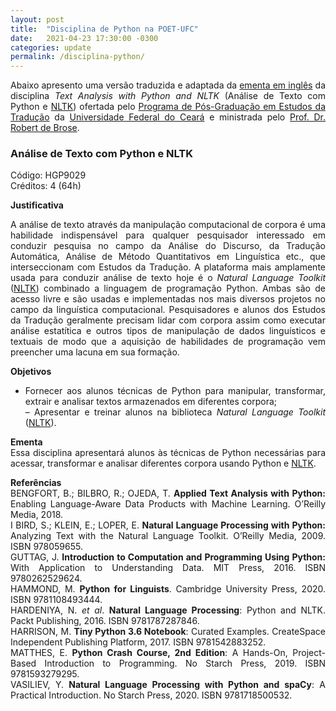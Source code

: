 ```yaml
---
layout: post
title:  "Disciplina de Python na POET-UFC"
date:   2021-04-23 17:30:00 -0300
categories: update
permalink: /disciplina-python/
---
```


<style>body {text-align: justify}</style>
Abaixo apresento uma versão traduzida e adaptada da [ementa em inglês][ementa] da disciplina <i>Text Analysis with Python and NLTK</i> (Análise de Texto com Python e [NLTK][nltk]) ofertada pelo [Programa de Pós-Graduação em Estudos da Tradução][poet] da [Universidade Federal do Ceará][ufc] e ministrada pelo [Prof. Dr. Robert de Brose][robert-lattes].

<h3>Análise de Texto com Python e NLTK</h3>
Código: HGP9029<br>
Créditos: 4 (64h)

<strong>Justificativa</strong><br>

A análise de texto através da manipulação computacional de corpora é uma habilidade indispensável para qualquer pesquisador interessado em conduzir pesquisa no campo da Análise do Discurso, da Tradução Automática, Análise de Método Quantitativos em Linguística etc., que interseccionam com Estudos da Tradução. A plataforma mais amplamente usada para conduzir análise de texto hoje é o <i>Natural Language Toolkit </i> ([NLTK][nltk]) combinado a linguagem de programação Python. Ambas são de acesso livre e são usadas e implementadas nos mais diversos projetos no campo da linguística computacional. Pesquisadores e alunos dos Estudos da Tradução geralmente precisam lidar com corpora assim como executar análise estatítica e outros tipos de manipulação de dados linguísticos e textuais de modo que a aquisição de habilidades de programação vem preencher uma lacuna em sua formação.

<strong>Objetivos</strong><br>
- Fornecer aos alunos técnicas de Python para manipular, transformar, extrair e analisar textos armazenados em diferentes corpora;<br>
– Apresentar e treinar alunos na biblioteca <i>Natural Language Toolkit</i> ([NLTK][nltk]).

<strong>Ementa</strong><br>
Essa disciplina apresentará alunos às técnicas de Python necessárias para acessar, transformar e analisar diferentes corpora usando Python e [NLTK][nltk].

<strong>Referências</strong><br>
BENGFORT, B.; BILBRO, R.; OJEDA, T. <strong>Applied Text Analysis with Python:</strong> Enabling Language-Aware Data Products with Machine Learning. O’Reilly Media, 2018.<br>
I BIRD, S.; KLEIN, E.; LOPER, E. <strong>Natural Language Processing with Python:</strong> Analyzing Text with the Natural Language Toolkit. O’Reilly Media, 2009. ISBN 978059655.<br>
GUTTAG, J. <strong>Introduction to Computation and Programming Using Python:</strong> With Application to Understanding Data. MIT Press, 2016. ISBN 9780262529624.<br>
HAMMOND, M. <strong>Python for Linguists</strong>. Cambridge University Press, 2020. ISBN 9781108493444.<br>
HARDENIYA, N. <i>et al</i>. <strong>Natural Language Processing</strong>: Python and NLTK. Packt Publishing, 2016. ISBN 9781787287846.<br>
HARRISON, M. <strong>Tiny Python 3.6 Notebook</strong>: Curated Examples. CreateSpace Independent Publishing Platform, 2017. ISBN 9781542883252.<br>
MATTHES, E. <strong>Python Crash Course, 2nd Edition</strong>: A Hands-On, Project-Based Introduction to Programming. No Starch Press, 2019. ISBN 9781593279295.<br>
VASILIEV, Y. <strong>Natural Language Processing with Python and spaCy</strong>: A Practical Introduction. No Starch Press, 2020. ISBN 9781718500532.

[poet]: https://ppgpoet.ufc.br/pt/
[ementa]: https://ppgpoet.ufc.br/pt/disciplinas-2/hgp9029-text-analysis-with-python-and-nltk/
[ufc]: http://www.ufc.br/
[robert-lattes]: http://lattes.cnpq.br/5686148504443158
[nltk]: https://www.nltk.org/